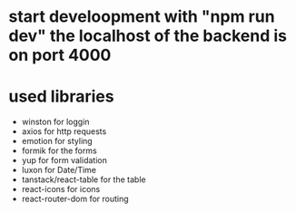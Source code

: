 # start develoopment with "npm run dev" the localhost of the backend is on port 4000

# used libraries

- winston for loggin
- axios for http requests
- emotion for styling
- formik for the forms
- yup for form validation
- luxon for Date/Time
- tanstack/react-table for the table
- react-icons for icons
- react-router-dom for routing
